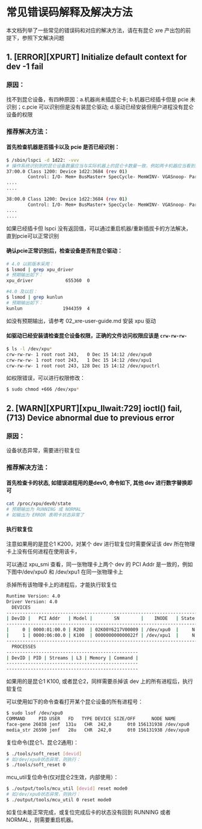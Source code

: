 #  常见错误码解释及解决方法
本文档列举了一些常见的错误码和对应的解决方法，请在有昆仑 xre 产出包的前提下，参照下文解决问题

## 1. [ERROR][XPURT] Initialize default context for dev -1 fail

### 原因：

找不到昆仑设备，有四种原因：a.机器尚未插昆仑卡; b.机器已经插卡但是 pcie 未识别；c.pcie 可以识别但是没有装昆仑驱动; d.驱动已经安装但用户进程没有昆仑设备的权限

### 推荐解决方法：

#### 首先检查机器是否插卡以及 pcie 是否已经识别：

``` bash
$ /sbin/lspci -d 1d22: -vvv
# 操作系统识别到的昆仑设备数量应当与实际机器上的昆仑卡数量一致，例如两卡机器应当看到如下两块输出：
37:00.0 Class 1200: Device 1d22:3684 (rev 01)
        Control: I/O- Mem+ BusMaster+ SpecCycle- MemWINV- VGASnoop- ParErr- Stepping- SERR- FastB2B- DisINTx+
....
....

38:00.0 Class 1200: Device 1d22:3684 (rev 01)
        Control: I/O- Mem+ BusMaster+ SpecCycle- MemWINV- VGASnoop- ParErr- Stepping- SERR- FastB2B- DisINTx+
....
....

```

如果已经插卡但 lspci 没有返回值，可以通过重启机器/重新插拔卡的方法解决，直到pcie可以正常识别

#### 确认pcie正常识别后，检查设备是否有昆仑驱动：

``` bash
# 4.0 以前版本采用：
$ lsmod | grep xpu_driver
# 预期输出如下：
xpu_driver            655360  0

#4.0 及以后：
$ lsmod | grep kunlun
# 预期输出如下：
kunlun               1944359  4
```

如没有预期输出，请参考 02_xre-user-guide.md 安装 xpu 驱动

#### 如驱动已经安装请检查昆仑设备权限，正确的文件访问权限应该是 `crw-rw-rw-`

``` bash
$ ls -l /dev/xpu*
crw-rw-rw- 1 root root 243,   0 Dec 15 14:12 /dev/xpu0
crw-rw-rw- 1 root root 243,   1 Dec 15 14:12 /dev/xpu1
crw-rw-rw- 1 root root 243, 128 Dec 15 14:12 /dev/xpuctrl
```

如权限错误，可以进行权限修改：

``` bash
$ sudo chmod +666 /dev/xpu*
```

## 2. [WARN][XPURT][xpu_llwait:729] ioctl() fail, (713) Device abnormal due to previous error

### 原因：
设备状态异常，需要进行软复位

### 推荐解决方法：

#### 首先检查卡的状态, 如错误进程用的是dev0, 命令如下, 其他 dev 进行数字替换即可
``` bash
cat /proc/xpu/dev0/state
# 预期输出为 RUNNING 或 NORMAL
# 如输出为 ERROR 表明卡状态异常了
```

#### 执行软复位

注意如果用的是昆仑1 K200，对某个 dev 进行软复位时需要保证该 dev 所在物理卡上没有任何进程在使用该卡，

可以通过 xpu_smi 查看，同一张物理卡上两个 dev 的 PCI Addr 是一致的，例如下图中/dev/xpu0 和 /dev/xpu1 在同一张物理卡上

杀掉所有该物理卡上的进程后，才能执行软复位

``` bash
Runtime Version: 4.0
Driver Version: 4.0
  DEVICES
-----------------------------------------------------------------------------------------------------------------------------------------------------------------------------
| DevID |   PCI Addr   | Model |        SN        |    INODE   | State | UseRate |    L3     |    Memory    | Power(W) | Temp | Freq(MHz) | Firmware Version | CPLD Version |
-----------------------------------------------------------------------------------------------------------------------------------------------------------------------------
|     0 | 0000:01:00.0 | R200  | 02K00Y6217V00009 | /dev/xpu0  |     N |     0 % | 0 / 63 MB | 0 / 16384 MB |       25 |   49 |      1300 | 0001.0002.0022   |          103 |
|     1 | 0000:06:00.0 | K100  | 000000000000022f | /dev/xpu1  |     N |     0 % | 0 / 16 MB |  0 / 8064 MB |       22 |   51 |       900 | 0001.0015.0022   |       eb1302 |
-----------------------------------------------------------------------------------------------------------------------------------------------------------------------------
  PROCESSES
-------------------------------------------------
| DevID | PID | Streams | L3 | Memory | Command |
-------------------------------------------------
-------------------------------------------------
```

如果用的是昆仑1 K100, 或者昆仑2，同样需要杀掉该 dev 上的所有进程后，执行软复位

可以使用如下的命令查看打开某个昆仑设备的所有进程号：

``` bash
$ sudo lsof /dev/xpu0
COMMAND     PID USER   FD   TYPE DEVICE SIZE/OFF      NODE NAME
face-gene 26038 jenf  131u   CHR  242,0      0t0 156131938 /dev/xpu0
media_str 26590 jenf   28u   CHR  242,0      0t0 156131938 /dev/xpu0
```

复位命令(昆仑1、昆仑2通用)：
``` bash
$ ./tools/soft_reset [devid]
# 如/dev/xpu0状态异常，则执行：
$ ./tools/soft_reset 0
```

mcu_util复位命令(仅对昆仑2生效，内部使用）：

``` bash
$ ./output/tools/mcu_util [devid] reset mode0
# 如/dev/xpu0状态异常，则执行：
$ ./output/tools/mcu_util 0 reset mode0
```

如复位未能正常完成，或复位完成后卡的状态没有回到 RUNNING 或者 NORMAL，则需要重启机器。
